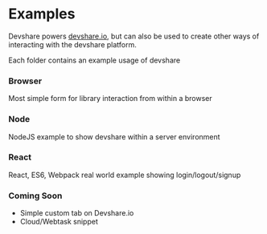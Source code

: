 # Examples

Devshare powers [devshare.io](http://devshare.io), but can also be used to create other ways of interacting with the devshare platform.

Each folder contains an example usage of devshare

### Browser

Most simple form for library interaction from within a browser

### Node

NodeJS example to show devshare within a server environment


### React

React, ES6, Webpack real world example showing login/logout/signup

### Coming Soon

* Simple custom tab on Devshare.io
* Cloud/Webtask snippet
